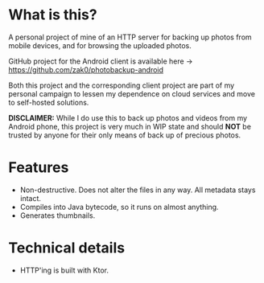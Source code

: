 # What is this?

A personal project of mine of an HTTP server for backing up photos from mobile devices, and for browsing the uploaded photos.

GitHub project for the Android client is available here -> https://github.com/zak0/photobackup-android

Both this project and the corresponding client project are part of my personal campaign to lessen my dependence on cloud services and move to self-hosted solutions.

**DISCLAIMER:** While I do use this to back up photos and videos from my Android phone, this project is very much in WIP state and should **NOT** be trusted by anyone for their only means of back up of precious photos.


# Features

- Non-destructive. Does not alter the files in any way. All metadata stays intact.
- Compiles into Java bytecode, so it runs on almost anything.
- Generates thumbnails.

# Technical details

- HTTP'ing is built with Ktor.
